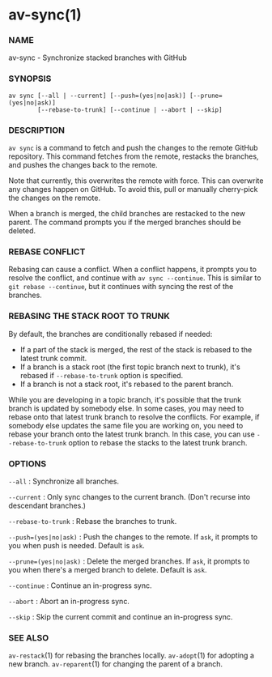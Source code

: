 # av-sync(1)

### NAME

av-sync - Synchronize stacked branches with GitHub

### SYNOPSIS

```synopsis
av sync [--all | --current] [--push=(yes|no|ask)] [--prune=(yes|no|ask)]
        [--rebase-to-trunk] [--continue | --abort | --skip]
```

### DESCRIPTION

`av sync` is a command to fetch and push the changes to the remote GitHub repository. This command fetches from the remote, restacks the branches, and pushes the changes back to the remote.

Note that currently, this overwrites the remote with force. This can overwrite any changes happen on GitHub. To avoid this, pull or manually cherry-pick the changes on the remote.

When a branch is merged, the child branches are restacked to the new parent. The command prompts you if the merged branches should be deleted.

### REBASE CONFLICT

Rebasing can cause a conflict. When a conflict happens, it prompts you to resolve the conflict, and continue with `av sync --continue`. This is similar to `git rebase --continue`, but it continues with syncing the rest of the branches.

### REBASING THE STACK ROOT TO TRUNK

By default, the branches are conditionally rebased if needed:

* If a part of the stack is merged, the rest of the stack is rebased to the latest trunk commit.
* If a branch is a stack root (the first topic branch next to trunk), it's rebased if `--rebase-to-trunk` option is specified.
* If a branch is not a stack root, it's rebased to the parent branch.

While you are developing in a topic branch, it's possible that the trunk branch is updated by somebody else. In some cases, you may need to rebase onto that latest trunk branch to resolve the conflicts. For example, if somebody else updates the same file you are working on, you need to rebase your branch onto the latest trunk branch. In this case, you can use `--rebase-to-trunk` option to rebase the stacks to the latest trunk branch.

### OPTIONS

`--all` : Synchronize all branches.

`--current` : Only sync changes to the current branch. (Don't recurse into descendant branches.)

`--rebase-to-trunk` : Rebase the branches to trunk.

`--push=(yes|no|ask)` : Push the changes to the remote. If `ask`, it prompts to you when push is needed. Default is `ask`.

`--prune=(yes|no|ask)` : Delete the merged branches. If `ask`, it prompts to you when there's a merged branch to delete. Default is `ask`.

`--continue` : Continue an in-progress sync.

`--abort` : Abort an in-progress sync.

`--skip` : Skip the current commit and continue an in-progress sync.

### SEE ALSO

`av-restack`(1) for rebasing the branches locally. `av-adopt`(1) for adopting a new branch. `av-reparent`(1) for changing the parent of a branch.
